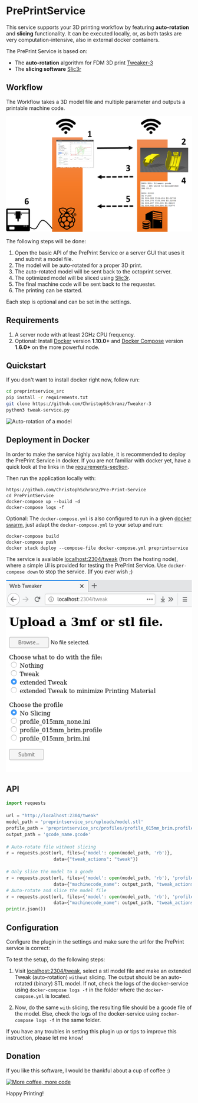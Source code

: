 # PrePrintService

This service supports your 3D printing workflow by featuring **auto-rotation** 
and **slicing** functionality.
It can be executed locally, or, as both tasks are very computation-intensive, 
also in external docker containers.

The PrePrint Service is based on:
* The **auto-rotation** algorithm for FDM 3D print [Tweaker-3](https://github.com/ChristophSchranz/Tweaker-3)
* The **slicing software** [Slic3r](https://slic3r.org/)


## Workflow

The Workflow takes a 3D model file and multiple parameter and outputs a printable machine code.

![Workflow](/extras/workflow.png)

The following steps will be done:

1. Open the basic API of the PrePrint Service or a server GUI 
that uses it and submit a model file.
2. The model will be auto-rotated for a proper 3D print.
3. The auto-rotated model will be sent back to the octoprint server.
4. The optimized model will be sliced using [Slic3r](https://slic3r.org/).
5. The final machine code will be sent back to the requester.
6. The printing can be started.

Each step is optional and can be set in the settings.

## Requirements

1. A server node with at least 2GHz CPU frequency.
2. Optional: Install [Docker](https://www.docker.com/community-edition#/download) version **1.10.0+**
   and [Docker Compose](https://docs.docker.com/compose/install/) version **1.6.0+**
   on the more powerful node.


## Quickstart

If you don't want to install docker right now, follow run:

```bash
cd preprintservice_src
pip install -r requirements.txt
git clone https://github.com/ChristophSchranz/Tweaker-3
python3 tweak-service.py
```

![Auto-rotation of a model](https://github.com/ChristophSchranz/Tweaker-3/blob/master/auto-rotation.png)

## Deployment in Docker

In order to make the service highly available, it is recommended to deploy the PrePrint Service 
in docker. If you are
not familiar with docker yet, have a quick look at the links in the 
[requirements-section](#requirements).

Then run the application locally with:

    https://github.com/ChristophSchranz/Pre-Print-Service
    cd PrePrintService
    docker-compose up --build -d
    docker-compose logs -f
     
Optional: The `docker-compose.yml` is also configured to run in a given 
[docker swarm](https://www.youtube.com/watch?v=x843GyFRIIY), just
 adapt the `docker-compose.yml` to your setup and run:

    docker-compose build
    docker-compose push
    docker stack deploy --compose-file docker-compose.yml preprintservice

The service is available [localhost:2304/tweak](http://localhost:2304/tweak) 
(from the hosting node), 
where a simple UI is provided for testing the PrePrint Service.
Use `docker-compose down` to stop the service. (If you ever wish ;)

![PrePrint Service](/extras/PrePrintService.png)


## API

```python
import requests

url = "http://localhost:2304/tweak"
model_path = 'preprintservice_src/uploads/model.stl'
profile_path = 'preprintservice_src/profiles/profile_015mm_brim.profile'
output_path = 'gcode_name.gcode'
        
# Auto-rotate file without slicing
r = requests.post(url, files={'model': open(model_path, 'rb')},
                  data={"tweak_actions": "tweak"})

# Only slice the model to a gcode
r = requests.post(url, files={'model': open(model_path, 'rb'), 'profile': open(profile_path, 'rb')},
                  data={"machinecode_name": output_path, "tweak_actions": "slice"})
# Auto-rotate and slice the model file
r = requests.post(url, files={'model': open(model_path, 'rb'), 'profile': open(profile_path, 'rb')},
                  data={"machinecode_name": output_path, "tweak_actions": "tweak slice"})
print(r.json())
```

## Configuration

Configure the plugin in the settings and make sure the url for the PrePrint service is 
correct:

To test the setup, do the following steps:

1. Visit [localhost:2304/tweak](http://localhost:2304/tweak), select a stl model file
   and make an extended Tweak (auto-rotation) `without` slicing. The output should be
   an auto-rotated (binary) STL model. If not, check the logs of the docker-service
   using `docker-compose logs -f` in the folder where the `docker-compose.yml` is located.

2. Now, do the same `with` slicing, the resulting file should be a gcode file of the model.
   Else, check the logs of the docker-service using `docker-compose logs -f` in the 
   same folder.
   
If you have any troubles in setting this plugin up or tips to improve this instruction,
 please let me know!

## Donation

If you like this software, I would be thankful about a cup of coffee :) 

[![More coffee, more code](https://img.shields.io/badge/Donate-PayPal-green.svg)](https://www.paypal.com/cgi-bin/webscr?cmd=_s-xclick&hosted_button_id=RG7UBJMUNLMHN&source=url)

Happy Printing!
